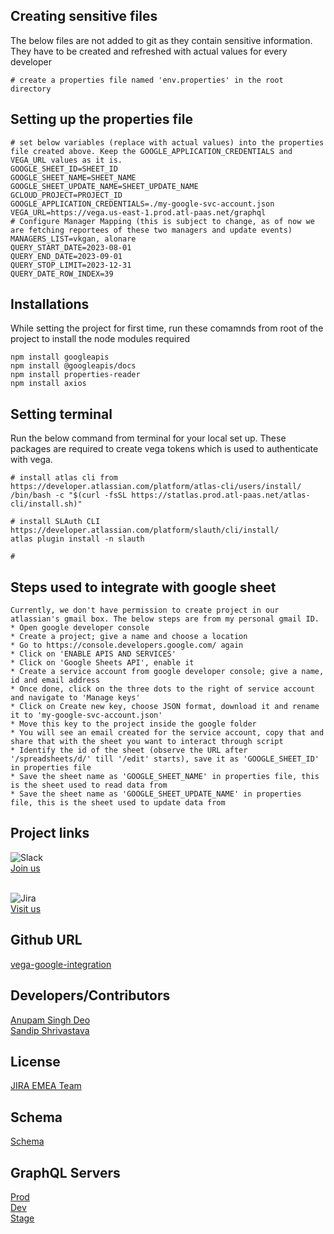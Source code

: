 ## Creating sensitive files
The below files are not added to git as they contain sensitive information. They have to be created and refreshed with actual values for every developer

```node
# create a properties file named 'env.properties' in the root directory
```

## Setting up the properties file
```node
# set below variables (replace with actual values) into the properties file created above. Keep the GOOGLE_APPLICATION_CREDENTIALS and VEGA_URL values as it is.
GOOGLE_SHEET_ID=SHEET_ID
GOOGLE_SHEET_NAME=SHEET_NAME
GOOGLE_SHEET_UPDATE_NAME=SHEET_UPDATE_NAME
GCLOUD_PROJECT=PROJECT_ID
GOOGLE_APPLICATION_CREDENTIALS=./my-google-svc-account.json
VEGA_URL=https://vega.us-east-1.prod.atl-paas.net/graphql
# Configure Manager Mapping (this is subject to change, as of now we are fetching reportees of these two managers and update events)
MANAGERS_LIST=vkgan, alonare
QUERY_START_DATE=2023-08-01
QUERY_END_DATE=2023-09-01
QUERY_STOP_LIMIT=2023-12-31
QUERY_DATE_ROW_INDEX=39

```




## Installations
While setting the project for first time, run these comamnds from root of the project to install the node modules required
```node
npm install googleapis
npm install @googleapis/docs
npm install properties-reader
npm install axios
```

## Setting terminal
Run the below command from terminal for your local set up. 
These packages are required to create vega tokens which is used to authenticate with vega.

```node
# install atlas cli from https://developer.atlassian.com/platform/atlas-cli/users/install/
/bin/bash -c "$(curl -fsSL https://statlas.prod.atl-paas.net/atlas-cli/install.sh)"

# install SLAuth CLI https://developer.atlassian.com/platform/slauth/cli/install/
atlas plugin install -n slauth 

# 
```

## Steps used to integrate with google sheet
```node
Currently, we don't have permission to create project in our atlassian's gmail box. The below steps are from my personal gmail ID.
* Open google developer console
* Create a project; give a name and choose a location
* Go to https://console.developers.google.com/ again
* Click on 'ENABLE APIS AND SERVICES'
* Click on 'Google Sheets API', enable it
* Create a service account from google developer console; give a name, id and email address
* Once done, click on the three dots to the right of service account and navigate to 'Manage keys'
* Click on Create new key, choose JSON format, download it and rename it to 'my-google-svc-account.json'
* Move this key to the project inside the google folder
* You will see an email created for the service account, copy that and share that with the sheet you want to interact through script
* Identify the id of the sheet (observe the URL after '/spreadsheets/d/' till '/edit' starts), save it as 'GOOGLE_SHEET_ID' in properties file
* Save the sheet name as 'GOOGLE_SHEET_NAME' in properties file, this is the sheet used to read data from
* Save the sheet name as 'GOOGLE_SHEET_UPDATE_NAME' in properties file, this is the sheet used to update data from
```



## Project links
![Slack](https://img.shields.io/badge/Slack-4A154B?style=for-the-badge&logo=slack&logoColor=white) <br>
[Join us](https://atlassian.slack.com/archives/C05Q71R0P6) <br> <br>

![Jira](https://img.shields.io/badge/jira-%230A0FFF.svg?style=for-the-badge&logo=jira&logoColor=white)<br>
[Visit us](https://shipit.atlassian.net/browse/SHPLVII-71)


## Github URL
[vega-google-integration](https://github.com/adeo-atlassian/vega-google-integration)

## Developers/Contributors
[Anupam Singh Deo](https://directory.prod.atl-paas.net/employees/adeo) <br />
[Sandip Shrivastava](https://directory.prod.atl-paas.net/employees/sshrivastava)



## License
[JIRA EMEA Team](www.atlassian.com)

## Schema
[Schema](https://studio.apollographql.com/graph/Vega-Calendar/variant/prod/schema/reference)

## GraphQL Servers
[Prod](https://vega.prod.atl-paas.net/graphql) <br />
[Dev](https://vega.dev.atl-paas.net/graphql) <br />
[Stage](https://vega.staging.atl-paas.net/graphql) <br />